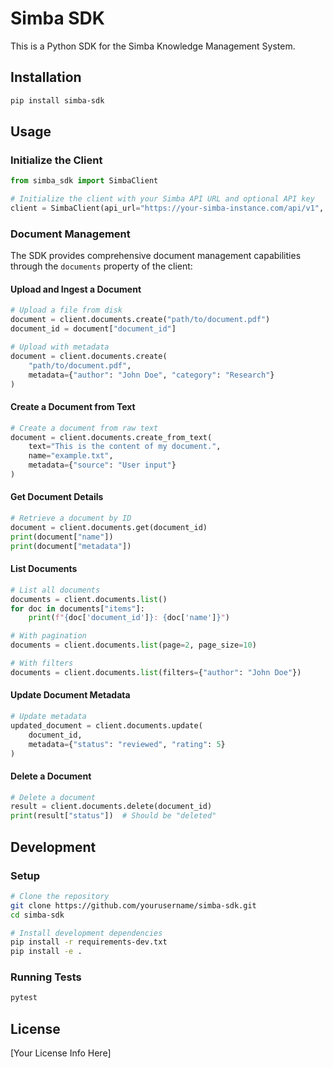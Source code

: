 # Simba SDK 

This is a Python SDK for the Simba Knowledge Management System.

## Installation

```bash
pip install simba-sdk
```

## Usage

### Initialize the Client

```python
from simba_sdk import SimbaClient

# Initialize the client with your Simba API URL and optional API key
client = SimbaClient(api_url="https://your-simba-instance.com/api/v1", api_key="your-api-key")
```

### Document Management

The SDK provides comprehensive document management capabilities through the `documents` property of the client:

#### Upload and Ingest a Document

```python
# Upload a file from disk
document = client.documents.create("path/to/document.pdf")
document_id = document["document_id"]

# Upload with metadata
document = client.documents.create(
    "path/to/document.pdf", 
    metadata={"author": "John Doe", "category": "Research"}
)
```

#### Create a Document from Text

```python
# Create a document from raw text
document = client.documents.create_from_text(
    text="This is the content of my document.",
    name="example.txt",
    metadata={"source": "User input"}
)
```

#### Get Document Details

```python
# Retrieve a document by ID
document = client.documents.get(document_id)
print(document["name"])
print(document["metadata"])
```

#### List Documents

```python
# List all documents
documents = client.documents.list()
for doc in documents["items"]:
    print(f"{doc['document_id']}: {doc['name']}")

# With pagination
documents = client.documents.list(page=2, page_size=10)

# With filters
documents = client.documents.list(filters={"author": "John Doe"})
```

#### Update Document Metadata

```python
# Update metadata
updated_document = client.documents.update(
    document_id,
    metadata={"status": "reviewed", "rating": 5}
)
```

#### Delete a Document

```python
# Delete a document
result = client.documents.delete(document_id)
print(result["status"])  # Should be "deleted"
```

## Development

### Setup

```bash
# Clone the repository
git clone https://github.com/yourusername/simba-sdk.git
cd simba-sdk

# Install development dependencies
pip install -r requirements-dev.txt
pip install -e .
```

### Running Tests

```bash
pytest
```

## License

[Your License Info Here]
